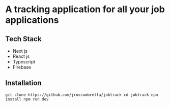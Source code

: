 # A tracking application for all your job applications

## Tech Stack

- Next js
- React js
- Typescript
- Firebase

## Installation

`git clone https://github.com/jrussumbrella/jobtrack cd jobtrack npm install npm run dev`

